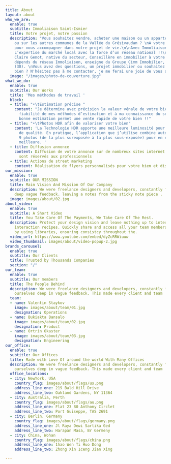 ```yaml
---
title: About
layout: about
who_we_are:
  enable: true
  subtitle: Immoliaison Saint-Ismier
  title: Votre projet, notre passion
  description: "Vous souhaitez vendre, acheter une maison ou un appartement sur SAINT-ISMIER
    ou sur les autres communes de la Vallée du Grésivaudan ? \nA votre disposition
    pour vous accompagner dans votre projet de vie.\n\nAvec Immoliaison Saint-Ismier,
    L’expertise du marché local avec la force d’un réseau national !!\n\nJe me présente,
    Claire Genot, native du secteur, Conseillère en immobilier à votre écoute !\nJe
    dépends du réseau Immoliaison, enseigne du Groupe Cimm Immobilier, basé à Montbonnot
    (38). \nVous avez des questions, un projet immobilier ou souhaitez vendre votre
    bien ? N'hésitez pas à me contacter, je me ferai une joie de vous aider.\n"
  image: "/images/photo-de-couverture.jpg"
what_we_do:
  enable: true
  subtitle: Our Works
  title: 'Mes méthodes de travail '
  block:
  - title: "•\tEstimation précise "
    content: "Je détermine avec précision la valeur vénale de votre bien grâce à la
      fiabilité de mes méthodes d’estimation et à ma connaissance du secteur. \nUne
      bonne estimation permet une vente rapide de votre bien !!"
  - title: "•\tPhotos HDR afin de valoriser votre bien"
    content: 'La Technologie HDR apporte une meilleure luminosité pour avoir une image
      de qualité. En pratique, l’application que j’utilise combine automatiquement
      9 photos (de la plus surexposée à la plus sous-exposée) pour en extraire la
      meilleure. '
  - title: Diffusion annonce
    content: Diffusion de votre annonce sur de nombreux sites internet dont la plupart
      sont réservés aux professionnels
  - title: Actions de street marketing
    content: Réalisation de flyers personnalisés pour votre bien et distribution locale
our_mission:
  enable: true
  subtitle: OUR MISSION
  title: Main Vision And Mission Of Our Company
  description: We were freelance designers and developers, constantly finding ourselve
    deep vague feedback. leaving a notes from the sticky note piece .
  image: images/about/02.jpg
about_video:
  enable: true
  subtitle: A Short Video
  title: You Take Care Of The Payments, We Take Care Of The Rest.
  description: Protect your design vision and leave nothing up to interpretation with
    interaction recipes. Quickly share and access all your team members interactions
    by using libraries, ensuring consistcy throughout the.
  video_url: https://www.youtube.com/embed/dyZcRRWiuuw
  video_thumbnail: images/about/video-popup-2.jpg
brands_carousel:
  enable: true
  subtitle: Our Clients
  title: Trusted by Thousands Companies
  section: "/"
our_team:
  enable: true
  subtitle: Our members
  title: The People Behind
  description: We were freelance designers and developers, constantly finding <br>
    ourselves deep in vague feedback. This made every client and team
  team:
  - name: Valentin Staykov
    image: images/about/team/01.jpg
    designation: Operations
  - name: Bukiakta Bansalo
    image: images/about/team/02.jpg
    designation: Product
  - name: Ortrin Okaster
    image: images/about/team/03.jpg
    designation: Engineering
our_office:
  enable: true
  subtitle: Our Offices
  title: Made with Love Of around the world With Many Offices
  description: We were freelance designers and developers, constantly finding <br>
    ourselves deep in vague feedback. This made every client and team
  office_locations:
  - city: NewYork, USA
    country_flag: images/about/flags/us.png
    address_line_one: 219 Bald Hill Drive
    address_line_two: Oakland Gardens, NY 11364
  - city: Australia, Perth
    country_flag: images/about/flags/au.png
    address_line_one: Flat 23 80 Anthony Circlet
    address_line_two: Port Guiseppe, TAS 2691
  - city: Berlin, Germany
    country_flag: images/about/flags/germany.png
    address_line_one: Jl Raya Dewi Sartika Ged
    address_line_two: Harapan Masa, Br Germeny
  - city: China, Wohan
    country_flag: images/about/flags/china.png
    address_line_one: 1hao Wen Ti Huo Dong
    address_line_two: Zhong Xin 1ceng Jian Xing

---
```

